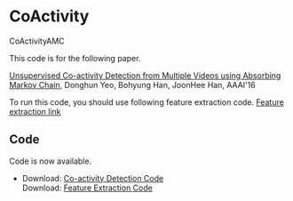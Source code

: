# CoActivity
CoActivityAMC

This code is for the following paper.

<a href="http://cvlab.postech.ac.kr/research/coactivity/">Unsupervised Co-activity Detection from Multiple Videos using Absorbing Markov Chain,</a>
Donghun Yeo, Bohyung Han, JoonHee Han, AAAI'16

To run this code, you should use following feature extraction code.
<a href="http://cvlab.postech.ac.kr/research/coactivity/yeo-han.pdf">Feature extraction link</a>

<div id="cont">
                <div class="wrap">
                <h2 id="subject">Code</h2>
                <p class="listhead">Code is now available.</p>
                <ul class="mark">
                   <li class="mark">
                     Download: <a href="http://github.com/~hanulbogo/coactivity">Co-activity Detection Code</a> </li>          
					 Download: <a href="http://github.com/~hanulbogo/coactivity">Feature Extraction Code</a> </li>
                <div class="line"></div>
                </ul></div>
        </div>
